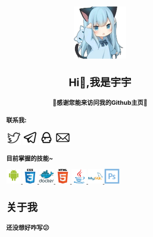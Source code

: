 <p align="center">
<img width="140" src="https://raw.githubusercontent.com/shiyuyunei/wangpan-a/v3/logo.png">
<h1 align="center">Hi👋,我是宇宇</h1>
<h3 align="center">🥰感谢您能来访问我的Github主页🥰</h3>

<h3 align="left">联系我:</h3>
<p align="left">
<a href="https://twitter.com/yy45963922" target="blank"><img align="center" src="https://raw.githubusercontent.com/shiyuyunei/shiyuyunei/ebb26264ac37a9d75829f2e4cacf5092d378ce34/zaqizaba/img/twitter.svg" alt="yy45963922" height="40" width="40" /></a>
<a href="https://t.me/sei6639" target="blank"><img align="center" src="https://raw.githubusercontent.com/shiyuyunei/shiyuyunei/77f119c5890b20b1eaf9e5ec45be3515a34aeb74/zaqizaba/img/telegram.svg" alt="sei6639" height="40" width="40" /></a>
<a href="https://wpa.qq.com/msgrd?v=3&uin=531622929&site=qq&menu=yes" target="blank"><img align="center" src="https://raw.githubusercontent.com/shiyuyunei/shiyuyunei/333ed9b900422205e3cad8865d8cbbd4e3023774/zaqizaba/img/QQ(1).svg" alt="531622929" height="40" width="40" /></a>
<a href="mailto:shiyuyunei@outlook.com" target="blank"><img align="center" src="https://raw.githubusercontent.com/shiyuyunei/shiyuyunei/7d27b0d7df1e8b9383c18d76f76b95699216dd8c/zaqizaba/img/email.svg" alt="shiyuyunei@outlook.com" height="40" width="40" /></a>
</br>
</p>
<h3 align="left">目前掌握的技能~</h3>
<p align="left"> <a href="https://developer.android.com" target="_blank" rel="noreferrer"> <img src="https://raw.githubusercontent.com/devicons/devicon/master/icons/android/android-original-wordmark.svg" alt="android" width="40" height="40"/> </a> <a href="https://www.w3schools.com/css/" target="_blank" rel="noreferrer"> <img src="https://raw.githubusercontent.com/devicons/devicon/master/icons/css3/css3-original-wordmark.svg" alt="css3" width="40" height="40"/> </a> <a href="https://www.docker.com/" target="_blank" rel="noreferrer"> <img src="https://raw.githubusercontent.com/devicons/devicon/master/icons/docker/docker-original-wordmark.svg" alt="docker" width="40" height="40"/> </a> <a href="https://www.w3.org/html/" target="_blank" rel="noreferrer"> <img src="https://raw.githubusercontent.com/devicons/devicon/master/icons/html5/html5-original-wordmark.svg" alt="html5" width="40" height="40"/> </a> <a href="https://www.java.com" target="_blank" rel="noreferrer"> <img src="https://raw.githubusercontent.com/devicons/devicon/master/icons/java/java-original.svg" alt="java" width="40" height="40"/> </a> <a href="https://www.mysql.com/" target="_blank" rel="noreferrer"> <img src="https://raw.githubusercontent.com/devicons/devicon/master/icons/mysql/mysql-original-wordmark.svg" alt="mysql" width="40" height="40"/> </a> <a href="https://www.photoshop.com/en" target="_blank" rel="noreferrer"> <img src="https://raw.githubusercontent.com/devicons/devicon/master/icons/photoshop/photoshop-line.svg" alt="photoshop" width="40" height="40"/> </a> </p>
<p>
<h1>关于我</h1>
<h3>还没想好咋写😕</h2>
</p>
